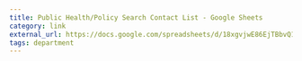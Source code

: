 ```yaml
---
title: Public Health/Policy Search Contact List - Google Sheets
category: link
external_url: https://docs.google.com/spreadsheets/d/18xgvjwE86EjTBbvQ16cg2noako0pb9pit21Yf0SF91Q/edit#gid=0
tags: department
---
```

